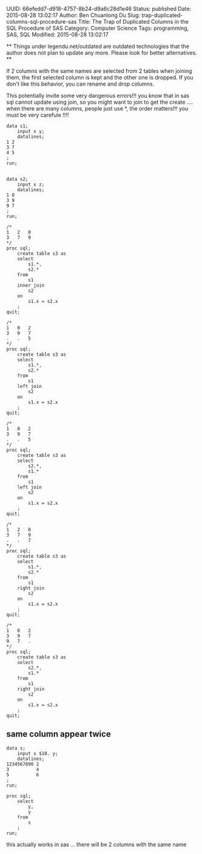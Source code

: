UUID: 66efedd7-d918-4757-8b24-d9a6c28d1e46
Status: published
Date: 2015-08-28 13:02:17
Author: Ben Chuanlong Du
Slug: trap-duplicated-columns-sql-procedure-sas
Title: The Trap of Duplicated Columns in the SQL Procedure of SAS
Category: Computer Science
Tags: programming, SAS, SQL
Modified: 2015-08-28 13:02:17

**
Things under legendu.net/outdated are outdated technologies 
that the author does not plan to update any more. 
Please look for better alternatives.
**


If 2 columns with the same names are selected from 2 tables when joining them,
the first selected column is kept and the other one is dropped.
If you don't like this behavior, you can rename and drop columns.

This potentially invite some very dangerous errors!!! you know that in sas sql cannot update using join,
so you might want to join to get the create .... when there are many columns, people just use *, the order matters!!!
you must be very carefule !!!!

```SAS
data s1;
	input x y;
	datalines;
1 2
3 7
4 5
;
run;


data s2;
	input x z;
	datalines;
1 0
3 9
9 7
;
run;

/*
1	2	0
3	7	9
*/
proc sql;
	create table s3 as
	select
		s1.*,
		s2.*
	from 
		s1
	inner join
		s2
	on
		s1.x = s2.x
	;
quit;

/*
1	0	2
3	9	7
.	.	5
*/
proc sql;
	create table s3 as
	select
		s1.*,
		s2.*
	from 
		s1
	left join
		s2
	on
		s1.x = s2.x
	;
quit;

/*
1	0	2
3	9	7
.	.	5
*/
proc sql;
	create table s3 as
	select
		s2.*,
		s1.*
	from 
		s1
	left join
		s2
	on
		s1.x = s2.x
	;
quit;

/*
1	2	0
3	7	9
.	.	7
*/
proc sql;
	create table s3 as
	select
		s1.*,
		s2.*
	from 
		s1
	right join
		s2
	on
		s1.x = s2.x
	;
quit;

/*
1	0	2
3	9	7
9	7	.
*/
proc sql;
	create table s3 as
	select
		s2.*,
		s1.*
	from 
		s1
	right join
		s2
	on
		s1.x = s2.x
	;
quit;
```
## same column appear twice

```SAS
data s;
	input x $10. y;
	datalines;
1234567890 2 
3          4
5          6
;
run;

proc sql;
	select 
		y,
		y
	from	
		s
	;
run;
```
this actually works in sas ... there will be 2 columns with the same name
